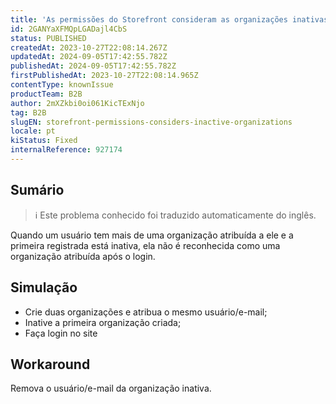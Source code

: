 ```yaml
---
title: 'As permissões do Storefront consideram as organizações inativas'
id: 2GANYaXFMQpLGADajl4CbS
status: PUBLISHED
createdAt: 2023-10-27T22:08:14.267Z
updatedAt: 2024-09-05T17:42:55.782Z
publishedAt: 2024-09-05T17:42:55.782Z
firstPublishedAt: 2023-10-27T22:08:14.965Z
contentType: knownIssue
productTeam: B2B
author: 2mXZkbi0oi061KicTExNjo
tag: B2B
slugEN: storefront-permissions-considers-inactive-organizations
locale: pt
kiStatus: Fixed
internalReference: 927174
---
```


## Sumário

>ℹ️ Este problema conhecido foi traduzido automaticamente do inglês.


Quando um usuário tem mais de uma organização atribuída a ele e a primeira registrada está inativa, ela não é reconhecida como uma organização atribuída após o login.

## Simulação



- Crie duas organizações e atribua o mesmo usuário/e-mail;
- Inative a primeira organização criada;
- Faça login no site

## Workaround


Remova o usuário/e-mail da organização inativa.




